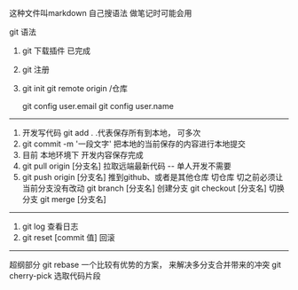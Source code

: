 这种文件叫markdown 自己搜语法 做笔记时可能会用

git 语法

1. git 下载插件 已完成
2. git 注册
3. git init
   git remote origin /仓库

   git config user.email
   git config user.name
----------------------------------------------------

1. 开发写代码 git add .  .代表保存所有到本地， 可多次
2. git commit -m '一段文字'  把本地的当前保存的内容进行本地提交
3. 目前 本地环境下 开发内容保存完成
4. git pull origin [分支名] 拉取远端最新代码 -- 单人开发不需要
5. git push origin [分支名] 推到github、或者是其他仓库
   切仓库 切之前必须让当前分支没有改动
   git branch [分支名] 创建分支
   git checkout [分支名] 切换分支
   git merge [分支名]
 -----------------------------------------------------
1. git log 查看日志
2. git reset [commit 值] 回滚

----------------------------------------------------
超纲部分
git rebase 一个比较有优势的方案， 来解决多分支合并带来的冲突
git cherry-pick  选取代码片段